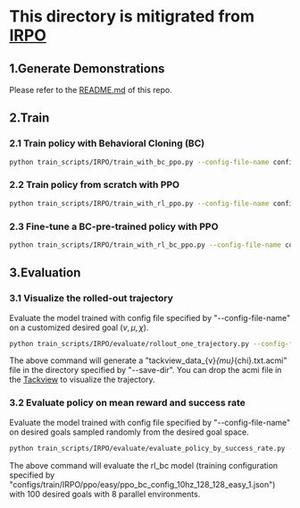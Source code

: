 # This directory is mitigrated from [IRPO](https://github.com/GongXudong/IRPO)

## 1.Generate Demonstrations

Please refer to the [README.md](https://github.com/GongXudong/fly-craft-examples/blob/main/README.md) of this repo.

## 2.Train

### 2.1 Train policy with Behavioral Cloning (BC)

```bash
python train_scripts/IRPO/train_with_bc_ppo.py --config-file-name configs/train/IRPO/ppo/easy/ppo_bc_config_10hz_128_128_easy_1.json
```

### 2.2 Train policy from scratch with PPO

```bash
python train_scripts/IRPO/train_with_rl_ppo.py --config-file-name configs/train/IRPO/ppo/easy/ppo_bc_config_10hz_128_128_easy_1.json
```

### 2.3 Fine-tune a BC-pre-trained policy with PPO

```bash
python train_scripts/IRPO/train_with_rl_bc_ppo.py --config-file-name configs/train/IRPO/ppo/easy/ppo_bc_config_10hz_128_128_easy_1.json
```

## 3.Evaluation

### 3.1 Visualize the rolled-out trajectory

Evaluate the model trained with config file specified by "--config-file-name" on a customized desired goal $(v, \mu, \chi)$.

```bash
python train_scripts/IRPO/evaluate/rollout_one_trajectory.py --config-file-name configs/train/IRPO/ppo/easy/ppo_bc_config_10hz_128_128_easy_1.json --algo rl_bc --save-acmi --use-fixed-target --target-v 210 --target-mu 5 --target-chi 10 --save-dir train_scripts/IRPO/evaluate/rolled_out_trajs/
```

The above command will generate a "tackview_data_{v}_{mu}_{chi}.txt.acmi" file in the directory specified by "--save-dir". You can drop the acmi file in the [Tackview](https://www.tacview.net/) to visualize the trajectory.

### 3.2 Evaluate policy on mean reward and success rate

Evaluate the model trained with config file specified by "--config-file-name" on desired goals sampled randomly from the desired goal space.

```bash
python train_scripts/IRPO/evaluate/evaluate_policy_by_success_rate.py --config-file-name configs/train/IRPO/ppo/easy/ppo_bc_config_10hz_128_128_easy_1.json --algo rl_bc --seed 11 --n-envs 8 --n-eval-episode 100
```

The above command will evaluate the rl_bc model (training configuration specified by "configs/train/IRPO/ppo/easy/ppo_bc_config_10hz_128_128_easy_1.json") with 100 desired goals with 8 parallel environments.
